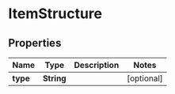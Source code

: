 

# ItemStructure


## Properties

| Name | Type | Description | Notes |
|------------ | ------------- | ------------- | -------------|
|**type** | **String** |  |  [optional] |



